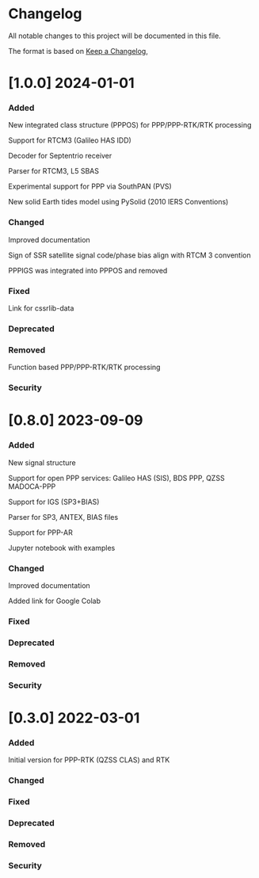 # Changelog
All notable changes to this project will be documented in this file.

The format is based on [Keep a Changelog](https://keepachangelog.com/en/1.0.0/),


# [1.0.0] 2024-01-01

### Added
New integrated class structure (PPPOS) for PPP/PPP-RTK/RTK processing

Support for RTCM3 (Galileo HAS IDD)

Decoder for Septentrio receiver

Parser for RTCM3, L5 SBAS

Experimental support for PPP via SouthPAN (PVS)

New solid Earth tides model using PySolid (2010 IERS Conventions) 

### Changed

Improved documentation

Sign of SSR satellite signal code/phase bias align with RTCM 3 convention

PPPIGS was integrated into PPPOS and removed

### Fixed

Link for cssrlib-data

### Deprecated
### Removed
Function based PPP/PPP-RTK/RTK processing
### Security

# [0.8.0] 2023-09-09

### Added
New signal structure

Support for open PPP services: Galileo HAS (SIS), BDS PPP, QZSS MADOCA-PPP

Support for IGS (SP3+BIAS)

Parser for SP3, ANTEX, BIAS files

Support for PPP-AR

Jupyter notebook with examples

### Changed

Improved documentation

Added link for Google Colab

### Fixed
### Deprecated
### Removed
### Security

# [0.3.0] 2022-03-01

### Added
Initial version for PPP-RTK (QZSS CLAS) and RTK

### Changed
### Fixed
### Deprecated
### Removed
### Security
